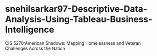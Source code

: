 # snehilsarkar97-Descriptive-Data-Analysis-Using-Tableau-Business-Intelligence
CIS 5270:American Shadows: Mapping Homelessness and Veteran Challenges Across the Nation
